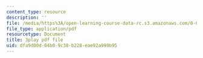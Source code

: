 ```yaml
---
content_type: resource
description: ''
file: /media/https%3A/open-learning-course-data-rc.s3.amazonaws.com/8-06-quantum-physics-iii-spring-2018/dfa9d00d04b09c38b228eae92a999b95_papfq4sdC3w.pdf
file_type: application/pdf
resourcetype: Document
title: 3play pdf file
uid: dfa9d00d-04b0-9c38-b228-eae92a999b95
---
```

